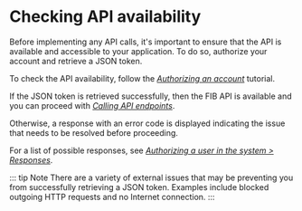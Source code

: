# Checking API availability

Before implementing any API calls, it's important to ensure that the API is available and accessible to your application. To do so, authorize your account and retrieve a JSON token.

To check the API availability, follow the [*Authorizing an account*](../Tutorials/Authorizing_an_account.md) tutorial.

If the JSON token is retrieved successfully, then the FIB API is available and you can proceed with *[Calling API endpoints](../Getting_started/Calling_API_endpoints.md)*.

Otherwise, a response with an error code is displayed indicating the issue that needs to be resolved before proceeding.

For a list of possible responses, see [*Authorizing a user in the system > Responses*](../API_Specification/auth-controller/Authorizing_a_user_in_the_system.md#responses).

::: tip Note
There are a variety of external issues that may be preventing you from successfully retrieving a JSON token. Examples include blocked outgoing HTTP requests and no Internet connection.
:::
